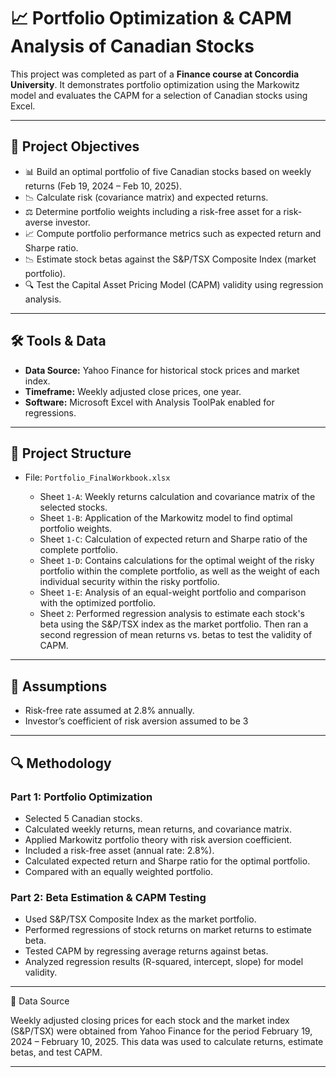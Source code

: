 # 📈 Portfolio Optimization & CAPM Analysis of Canadian Stocks

This project was completed as part of a **Finance course at Concordia University**. It demonstrates portfolio optimization using the Markowitz model and evaluates the CAPM for a selection of Canadian stocks using Excel.

---

## 🎯 Project Objectives

- 📊 Build an optimal portfolio of five Canadian stocks based on weekly returns (Feb 19, 2024 – Feb 10, 2025).
- 📉 Calculate risk (covariance matrix) and expected returns.
- ⚖️ Determine portfolio weights including a risk-free asset for a risk-averse investor.
- 📈 Compute portfolio performance metrics such as expected return and Sharpe ratio.
- 📉 Estimate stock betas against the S&P/TSX Composite Index (market portfolio).
- 🔍 Test the Capital Asset Pricing Model (CAPM) validity using regression analysis.

---

## 🛠️ Tools & Data

- **Data Source:** Yahoo Finance for historical stock prices and market index.
- **Timeframe:** Weekly adjusted close prices, one year.
- **Software:** Microsoft Excel with Analysis ToolPak enabled for regressions.

---

## 📁 Project Structure

- File: `Portfolio_FinalWorkbook.xlsx`

  - Sheet `1-A`: Weekly returns calculation and covariance matrix of the selected stocks.
  - Sheet `1-B`: Application of the Markowitz model to find optimal portfolio weights.
  - Sheet `1-C`: Calculation of expected return and Sharpe ratio of the complete portfolio.
  - Sheet `1-D`: Contains calculations for the optimal weight of the risky portfolio within the complete portfolio, as well as the weight of each individual security within the risky portfolio.
  - Sheet `1-E`: Analysis of an equal-weight portfolio and comparison with the optimized portfolio.
  - Sheet `2`: Performed regression analysis to estimate each stock's beta using the S&P/TSX index as the market portfolio. Then ran a second regression of mean returns vs. betas to test the validity of CAPM.



---

## 📌 Assumptions

- Risk-free rate assumed at 2.8% annually.
- Investor’s coefficient of risk aversion assumed to be 3

---

## 🔍 Methodology

### Part 1: Portfolio Optimization

- Selected 5 Canadian stocks.
- Calculated weekly returns, mean returns, and covariance matrix.
- Applied Markowitz portfolio theory with risk aversion coefficient.
- Included a risk-free asset (annual rate: 2.8%).
- Calculated expected return and Sharpe ratio for the optimal portfolio.
- Compared with an equally weighted portfolio.

### Part 2: Beta Estimation & CAPM Testing

- Used S&P/TSX Composite Index as the market portfolio.
- Performed regressions of stock returns on market returns to estimate beta.
- Tested CAPM by regressing average returns against betas.
- Analyzed regression results (R-squared, intercept, slope) for model validity.

---

💾 Data Source

Weekly adjusted closing prices for each stock and the market index (S&P/TSX) were obtained from Yahoo Finance for the period February 19, 2024 – February 10, 2025. This data was used to calculate returns, estimate betas, and test CAPM.

---
